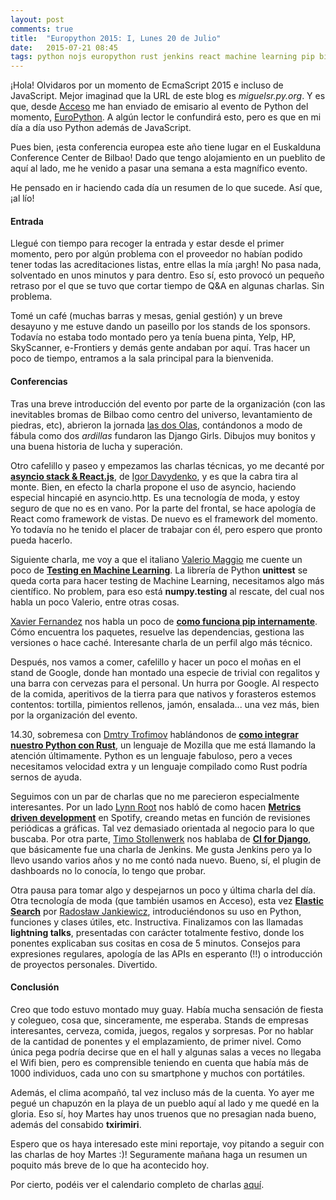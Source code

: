 ```yaml
---
layout: post
comments: true
title:  "Europython 2015: I, Lunes 20 de Julio"
date:   2015-07-21 08:45
tags: python nojs europython rust jenkins react machine learning pip bilbao metrics elasticsearch
---
```


¡Hola! Olvidaros por un momento de EcmaScript 2015 e incluso de JavaScript. Mejor imaginad que la URL de este blog es *miguelsr.py.org*. Y es que, desde [Acceso][acceso] me han enviado de emisario al evento de Python del momento, [EuroPython][europython]. A algún lector le confundirá esto, pero es que en mi día a día uso Python además de JavaScript.

Pues bien, ¡esta conferencia europea este año tiene lugar en el Euskalduna Conference Center de Bilbao! Dado que tengo alojamiento en un pueblito de aquí al lado, me he venido a pasar una semana a esta magnífico evento.

He pensado en ir haciendo cada día un resumen de lo que sucede. Así que, ¡al lío!

#### Entrada

Llegué con tiempo para recoger la entrada y estar desde el primer momento, pero por algún problema con el proveedor no habían podido tener todas las acreditaciones listas, entre ellas la mía ¡argh! No pasa nada, solventado en unos minutos y para dentro. Eso sí, esto provocó un pequeño retraso por el que se tuvo que cortar tiempo de Q&A en algunas charlas. Sin problema.

Tomé un café (muchas barras y mesas, genial gestión) y un breve desayuno y me estuve dando un paseillo por los stands de los sponsors. Todavía no estaba todo montado pero ya tenía buena pinta, Yelp, HP, SkyScanner, e-Frontiers y demás gente andaban por aquí. Tras hacer un poco de tiempo, entramos a la sala principal para la bienvenida.

#### Conferencias

Tras una breve introducción del evento por parte de la organización (con las inevitables bromas de Bilbao como centro del universo, levantamiento de piedras, etc), abrieron la jornada [las dos Olas][ola_and_ola], contándonos a modo de fábula como dos *ardillas* fundaron las Django Girls. Dibujos muy bonitos y una buena historia de lucha y superación.

Otro cafelillo y paseo y empezamos las charlas técnicas, yo me decanté por **[asyncio stack & React.js][asyncio]**, de [Igor Davydenko][igor], y es que la cabra tira al monte. Bien, en efecto la charla propone el uso de asyncio, haciendo especial hincapié en asyncio.http. Es una tecnología de moda, y estoy seguro de que no es en vano. Por la parte del frontal, se hace apología de React como framework de vistas. De nuevo es el framework del momento. Yo todavía no he tenido el placer de trabajar con él, pero espero que pronto pueda hacerlo.

Siguiente charla, me voy a que el italiano [Valerio Maggio][valerio] me cuente un poco de **[Testing en Machine Learning][machine_learning]**. La librería de Python **unittest** se queda corta para hacer testing de Machine Learning, necesitamos algo más científico. No problem, para eso está **numpy.testing** al rescate, del cual nos habla un poco Valerio, entre otras cosas.

[Xavier Fernandez][xavier] nos habla un poco de **[como funciona pip internamente][pip_internals]**. Cómo encuentra los paquetes, resuelve las dependencias, gestiona las versiones o hace caché. Interesante charla de un perfil algo más técnico.

Después, nos vamos a comer, cafelillo y hacer un poco el moñas en el stand de Google, donde han montado una especie de trivial con regalitos y una barra con cervezas para el personal. Un hurra por Google. Al respecto de la comida, aperitivos de la tierra para que nativos y forasteros estemos contentos: tortilla, pimientos rellenos, jamón, ensalada... una vez más, bien por la organización del evento.

14.30, sobremesa con [Dmtry Trofimov][dmitry] hablándonos de **[como integrar nuestro Python con Rust][rust]**, un lenguaje de Mozilla que me está llamando la atención últimamente. Python es un lenguaje fabuloso, pero a veces necesitamos velocidad extra y un lenguaje compilado como Rust podría sernos de ayuda.

Seguimos con un par de charlas que no me parecieron especialmente interesantes. Por un lado [Lynn Root][lroot] nos habló de como hacen **[Metrics driven development][mdd]** en Spotify, creando metas en función de revisiones periódicas a gráficas. Tal vez demasiado orientada al negocio para lo que buscaba. Por otra parte, [Timo Stollenwerk][timo] nos hablaba de **[CI for Django][jenkins]**, que básicamente fue una charla de Jenkins. Me gusta Jenkins pero ya lo llevo usando varios años y no me contó nada nuevo. Bueno, sí, el plugin de dashboards no lo conocía, lo tengo que probar.

Otra pausa para tomar algo y despejarnos un poco y última charla del día. Otra tecnología de moda (que también usamos en Acceso), esta vez **[Elastic Search][elastic]** por [Radosław Jankiewicz][radoslaw], introduciéndonos su uso en Python, funciones y clases útiles, etc. Instructiva. Finalizamos con las llamadas **lightning talks**, presentadas con carácter totalmente festivo, donde los ponentes explicaban sus cositas en cosa de 5 minutos. Consejos para expresiones regulares, apología de las APIs en esperanto (!!) o introducción de proyectos personales. Divertido.

#### Conclusión

Creo que todo estuvo montado muy guay. Había mucha sensación de fiesta y colegueo, cosa que, sinceramente, me esperaba. Stands de empresas interesantes, cerveza, comida, juegos, regalos y sorpresas. Por no hablar de la cantidad de ponentes y el emplazamiento, de primer nivel. Como única pega podría decirse que en el hall y algunas salas a veces no llegaba el Wifi bien, pero es comprensible teniendo en cuenta que había más de 1000 individuos, cada uno con su smartphone y muchos con portátiles.

Además, el clima acompañó, tal vez incluso más de la cuenta. Yo ayer me pegué un chapuzón en la playa de un pueblo aquí al lado y me quedé en la gloria. Eso sí, hoy Martes hay unos truenos que no presagian nada bueno, además del consabido **txirimiri**.

Espero que os haya interesado este mini reportaje, voy pitando a seguir con las charlas de hoy Martes :)! Seguramente mañana haga un resumen un poquito más breve de lo que ha acontecido hoy.

Por cierto, podéis ver el calendario completo de charlas [aquí][calendario_completo].

[acceso]: http://www.acceso.com
[europython]: https://ep2015.europython.eu/
[ola_and_ola]: http://blog.europython.eu/post/117337312602/our-next-keynote-ola-ola-django-girls
[asyncio]: https://ep2015.europython.eu/conference/talks/asyncio-stack-reactjs-or-development-on-the-edge
[igor]: https://ep2015.europython.eu/conference/p/igor-davydenko
[machine_learning]: https://ep2015.europython.eu/conference/talks/testing-machine-learning-code
[valerio]: https://ep2015.europython.eu/conference/p/valerio-maggio
[xavier]: https://ep2015.europython.eu/conference/p/-264
[pip_internals]: https://ep2015.europython.eu/conference/talks/pip-internals
[dmitry]: https://ep2015.europython.eu/conference/p/-351
[rust]: https://ep2015.europython.eu/conference/talks/rustify-your-python
[lroot]: https://ep2015.europython.eu/conference/p/lynn-root
[mdd]: https://ep2015.europython.eu/conference/talks/metrics-driven-development
[timo]: https://ep2015.europython.eu/conference/p/-86
[jenkins]: https://ep2015.europython.eu/conference/talks/the-butler-and-the-snake-continuous-integration-for-python
[elastic]: https://ep2015.europython.eu/conference/talks/python-and-elasticsearch-101
[radoslaw]: https://ep2015.europython.eu/conference/p/radosaw-jankiewicz
[calendario_completo]: https://ep2015.europython.eu/p3/schedule/ep2015/
